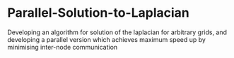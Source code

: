 # Parallel-Solution-to-Laplacian
Developing an algorithm for solution of the laplacian for arbitrary grids, and developing a parallel version which achieves maximum speed up by minimising inter-node communication
